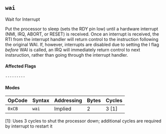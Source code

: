 
## `wai`

Wait for Interrupt

Put the processor to sleep (sets the RDY pin low) until a hardware interrupt (NMI, IRQ, ABORT, or RESET) is received. Once an interrupt is received, the RTI from the interrupt handler will return control to the instruction following the original WAI. If, however, interrupts are disabled due to setting the I flag _before_ WAI is called, an IRQ will immediately return control to next instsruction, rather than going through the interrupt handler.

#### Affected Flags

```
---------
```

#### Modes

| OpCode | Syntax | Addressing | Bytes | Cycles     |
|--------|--------|------------|-------|------------|
| `0xCB` | `wai`  | Implied    | 2     | 3 [1]      |

[1]: Uses 3 cycles to shut the processor down; additional cycles are required by interrupt to restart it
